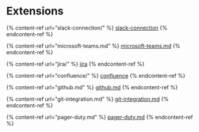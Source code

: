 # Extensions

{% content-ref url="slack-connection/" %}
[slack-connection](slack-connection/)
{% endcontent-ref %}

{% content-ref url="microsoft-teams.md" %}
[microsoft-teams.md](microsoft-teams.md)
{% endcontent-ref %}

{% content-ref url="jira/" %}
[jira](jira/)
{% endcontent-ref %}

{% content-ref url="confluence/" %}
[confluence](confluence/)
{% endcontent-ref %}

{% content-ref url="github.md" %}
[github.md](github.md)
{% endcontent-ref %}

{% content-ref url="git-integration.md" %}
[git-integration.md](git-integration.md)
{% endcontent-ref %}

{% content-ref url="pager-duty.md" %}
[pager-duty.md](pager-duty.md)
{% endcontent-ref %}

